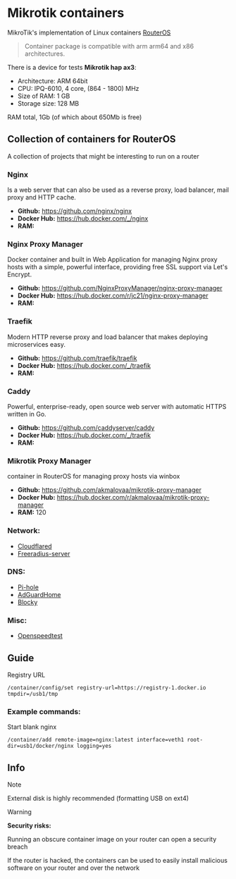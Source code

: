 # Mikrotik containers

MikroTik's implementation of Linux containers [RouterOS](https://help.mikrotik.com/docs/display/ROS/Container)

> Container package is compatible with arm arm64 and x86 architectures.

There is a device for tests **Mikrotik hap ax3**:
- Architecture: ARM 64bit
- CPU: IPQ-6010, 4 core, (864 - 1800) MHz
- Size of RAM: 1 GB
- Storage size: 128 MB

RAM total, 1Gb (of which about 650Mb is free)


## Collection of containers for RouterOS

A collection of projects that might be interesting to run on a router

### Nginx
Is a web server that can also be used as a reverse proxy, load balancer, mail proxy and HTTP cache.
- **Github:** https://github.com/nginx/nginx 
- **Docker Hub:** https://hub.docker.com/_/nginx
- **RAM:** 

### Nginx Proxy Manager
Docker container and built in Web Application for managing Nginx proxy hosts with a simple, powerful interface, providing free SSL support via Let's Encrypt.
- **Github:** https://github.com/NginxProxyManager/nginx-proxy-manager
- **Docker Hub:** https://hub.docker.com/r/jc21/nginx-proxy-manager
- **RAM:** 

### Traefik
Modern HTTP reverse proxy and load balancer that makes deploying microservices easy.
- **Github:** https://github.com/traefik/traefik
- **Docker Hub:** https://hub.docker.com/_/traefik
- **RAM:** 

### Caddy
Powerful, enterprise-ready, open source web server with automatic HTTPS written in Go.
- **Github:** https://github.com/caddyserver/caddy
- **Docker Hub:** https://hub.docker.com/_/traefik
- **RAM:** 

### Mikrotik Proxy Manager
container in RouterOS for managing proxy hosts via winbox
- **Github:** https://github.com/akmalovaa/mikrotik-proxy-manager
- **Docker Hub:** https://hub.docker.com/r/akmalovaa/mikrotik-proxy-manager
- **RAM:** 120


### Network:
- [Cloudflared](https://github.com/cloudflare/cloudflared)
- [Freeradius-server](https://github.com/FreeRADIUS/freeradius-server)

### DNS: 
- [Pi-hole](https://github.com/pi-hole/docker-pi-hole)
- [AdGuardHome](https://github.com/AdguardTeam/AdGuardHome)
- [Blocky](https://github.com/0xERR0R/blocky)

### Misc:
- [Openspeedtest](https://github.com/openspeedtest/Speed-Test)


## Guide

Registry URL
```shell
/container/config/set registry-url=https://registry-1.docker.io tmpdir=/usb1/tmp
```

### Example commands:
Start blank nginx
```shell
/container/add remote-image=nginx:latest interface=veth1 root-dir=usb1/docker/nginx logging=yes
```


## Info

> [!NOTE]  
> External disk is highly recommended (formatting USB on ext4)


> [!WARNING]  
> **Security risks:**
> 
> Running an obscure container image on your router can open a security breach
> 
> If the router is hacked, the containers can be used to easily install malicious software on your router and over the network